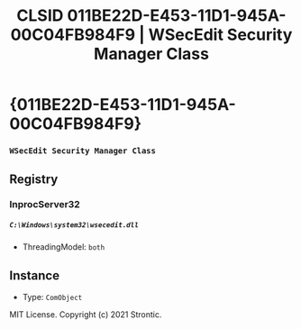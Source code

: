 ﻿---
title: "CLSID 011BE22D-E453-11D1-945A-00C04FB984F9 | WSecEdit Security Manager Class"
excerpt: What is COM-Object CLSID 011BE22D-E453-11D1-945A-00C04FB984F9?
---

# {011BE22D-E453-11D1-945A-00C04FB984F9}

### `WSecEdit Security Manager Class`

## Registry


### InprocServer32

##### `C:\Windows\system32\wsecedit.dll`
* ThreadingModel: `both`

## Instance

* Type: `ComObject`

MIT License. Copyright (c) 2021 Strontic.



